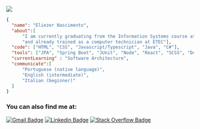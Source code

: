 ![](https://komarev.com/ghpvc/?username=eliezergarbin&color=orange)
```json
{
  "name": "Eliezer Nascimento",
  "about":[
      "I am currently graduating from the Information Systems course at ESTACIO",
      "and already trained as a computer technician at ETEC"],
  "code": ["HTML", "CSS", "Javascript/Typescript", "Java", "C#"],
  "tools": ["JPA", "Spring Boot", "JUnit", "Node", "React", "SCSS", "Docker"],
  "currentLearning" : "Software Architecture",
  "communicate":[
      "Portuguese (native language)",
      "English (intermediate)",
      "Italian (beginner)"
  ]
}
```

<!--- [![Eliezer github activity graph](https://activity-graph.herokuapp.com/graph?username=eliezergarbin&bg_color=0d1117&color=ffffff&line=559ace&point=1658c6&area=true&hide_border=true)](https://github.com/ashutosh00710/github-readme-activity-graph) -->

### You can also find me at:
  [![Gmail Badge](https://img.shields.io/badge/-Gmail-c14438?style=flat&logo=Gmail&logoColor=white&link=mailto:elieserdariogarbin@gmail.com)](mailto:eliezergarbin1@gmail.com)
  [![Linkedin Badge](https://img.shields.io/badge/-LinkedIn-blue?style=flat&logo=Linkedin&logoColor=white&link=https://www.linkedin.com/in/eliezergarbin/)](https://www.linkedin.com/in/eliezergarbin/)
  [![Stack Overflow Badge](https://img.shields.io/badge/-StackOverflow-f48024?style=flat&logo=stackoverflow&logoColor=white&link=https://stackoverflow.com/users/13985606/eli%c3%a9zer-garbin?tab=profile)](https://stackoverflow.com/users/13985606/eli%c3%a9zer-garbin?tab=profile)
